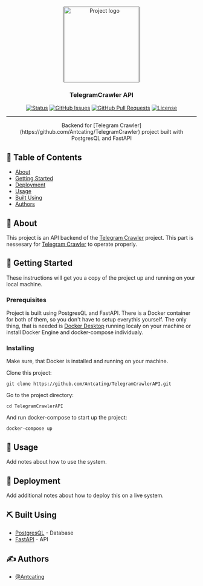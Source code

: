 <p align="center">
  <a href="" rel="noopener">
 <img width=200px height=200px src="https://i.imgur.com/6wj0hh6.jpg" alt="Project logo"></a>
</p>

<h3 align="center">TelegramCrawler API</h3>

<div align="center">

[![Status](https://img.shields.io/badge/status-active-success.svg)]()
[![GitHub Issues](https://img.shields.io/github/issues/kylelobo/The-Documentation-Compendium.svg)](https://github.com/kylelobo/The-Documentation-Compendium/issues)
[![GitHub Pull Requests](https://img.shields.io/github/issues-pr/kylelobo/The-Documentation-Compendium.svg)](https://github.com/kylelobo/The-Documentation-Compendium/pulls)
[![License](https://img.shields.io/badge/license-MIT-blue.svg)](/LICENSE)

</div>

---

<p align="center"> Backend for [Telegram Crawler](https://github.com/Antcating/TelegramCrawler) project built with PostgresQL and FastAPI
    <br> 
</p>

## 📝 Table of Contents

- [About](#about)
- [Getting Started](#getting_started)
- [Deployment](#deployment)
- [Usage](#usage)
- [Built Using](#built_using)
- [Authors](#authors)

## 🧐 About <a name = "about"></a>

This project is an API backend of the [Telegram Crawler](https://github.com/Antcating/TelegramCrawler) project. 
This part is nessesary for [Telegram Crawler](https://github.com/Antcating/TelegramCrawler) to operate properly. 

## 🏁 Getting Started <a name = "getting_started"></a>

These instructions will get you a copy of the project up and running on your local machine. 

### Prerequisites

Project is built using PostgresQL and FastAPI. There is a Docker container for both of them, so you don't have to setup everythis yourself. The only thing, that is needed is [Docker Desktop](https://www.docker.com/products/docker-desktop/) running localy on your machine or install Docker Engine and docker-compose individualy. 


### Installing

Make sure, that Docker is installed and running on your machine. 

Clone this project:

```
git clone https://github.com/Antcating/TelegramCrawlerAPI.git
```
Go to the project directory:

```
cd TelegramCrawlerAPI
```
And run docker-compose to start up the project:
```
docker-compose up
```

## 🎈 Usage <a name="usage"></a>

Add notes about how to use the system.

## 🚀 Deployment <a name = "deployment"></a>

Add additional notes about how to deploy this on a live system.

## ⛏️ Built Using <a name = "built_using"></a>

- [PostgresQL](https://www.postgresql.org/) - Database
- [FastAPI](https://fastapi.tiangolo.com/) - API

## ✍️ Authors <a name = "authors"></a>

- [@Antcating](https://github.com/Antcating)
